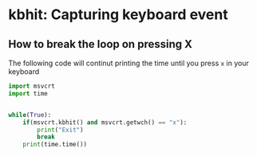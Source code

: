 # kbhit: Capturing keyboard event

## How to break the loop on pressing X
The following code will continut printing the time until you press `x` in your keyboard

```py
import msvcrt
import time


while(True):
    if(msvcrt.kbhit() and msvcrt.getwch() == "x"):
        print("Exit")
        break
    print(time.time())
```
